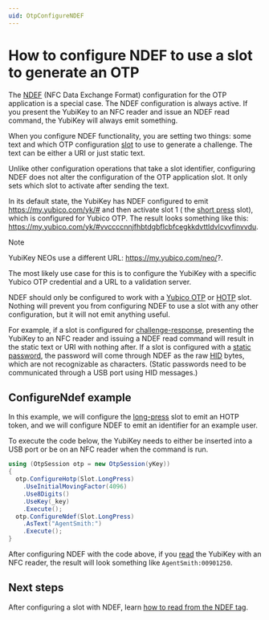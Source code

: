 ```yaml
---
uid: OtpConfigureNDEF
---
```


<!-- Copyright 2021 Yubico AB

Licensed under the Apache License, Version 2.0 (the "License");
you may not use this file except in compliance with the License.
You may obtain a copy of the License at

    http://www.apache.org/licenses/LICENSE-2.0

Unless required by applicable law or agreed to in writing, software
distributed under the License is distributed on an "AS IS" BASIS,
WITHOUT WARRANTIES OR CONDITIONS OF ANY KIND, either express or implied.
See the License for the specific language governing permissions and
limitations under the License. -->

# How to configure NDEF to use a slot to generate an OTP

The [NDEF](xref:OtpNdef) (NFC Data Exchange Format) configuration for the OTP application is a special case. The NDEF
configuration is always active. If you present the YubiKey to an NFC reader and issue an NDEF read command, the YubiKey
will always emit something.

When you configure NDEF functionality, you are setting two things: some text and which OTP
configuration [slot](xref:OtpSlots) to use to generate a challenge. The text can be either a URI or just static text.

Unlike other configuration operations that take a slot identifier, configuring NDEF does not alter the configuration of
the OTP application slot. It only sets which slot to activate after sending the text.

In its default state, the YubiKey has NDEF configured to emit https://my.yubico.com/yk/# and then activate slot 1 (
the [short press](xref:Yubico.YubiKey.Otp.Slot.ShortPress) slot), which is configured for Yubico OTP. The result looks
something like this: https://my.yubico.com/yk/#vvccccnnjfhbtdgbflcbfcegkkdvttldvlcvvfinvvdu.

> [!NOTE]
> YubiKey NEOs use a different URL: https://my.yubico.com/neo/?.

The most likely use case for this is to configure the YubiKey with a specific Yubico OTP credential and a URL to a
validation server.

NDEF should only be configured to work with a [Yubico OTP](xref:OtpYubicoOtp) or [HOTP](xref:OtpHotp) slot. Nothing will
prevent you from configuring NDEF to use a slot with any other configuration, but it will not emit anything useful.

For example, if a slot is configured for [challenge-response](xref:OtpChallengeResponse), presenting the YubiKey to an
NFC reader and issuing a NDEF read command will result in the static text or URI with nothing after. If a slot is
configured with a [static password](xref:OtpStaticPassword), the password will come through NDEF as the
raw [HID](xref:OtpHID) bytes, which are not recognizable as characters.
(Static passwords need to be communicated through a USB port using HID messages.)

## ConfigureNdef example

In this example, we will configure the [long-press](xref:Yubico.YubiKey.Otp.Slot.LongPress) slot to emit an HOTP token,
and we will configure NDEF to emit an identifier for an example user.

To execute the code below, the YubiKey needs to either be inserted into a USB port or be on an NFC reader when the
command is run.

```C#
using (OtpSession otp = new OtpSession(yKey))
{
  otp.ConfigureHotp(Slot.LongPress)
    .UseInitialMovingFactor(4096)
    .Use8Digits()
    .UseKey(_key)
    .Execute();
  otp.ConfigureNdef(Slot.LongPress)
    .AsText("AgentSmith:")
    .Execute();
}
```

After configuring NDEF with the code above, if you [read](xref:OtpReadNDEF) the YubiKey with an NFC reader, the result
will look something like `AgentSmith:00901250`.

## Next steps

After configuring a slot with NDEF, learn [how to read from the NDEF tag](xref:OtpReadNDEF).
